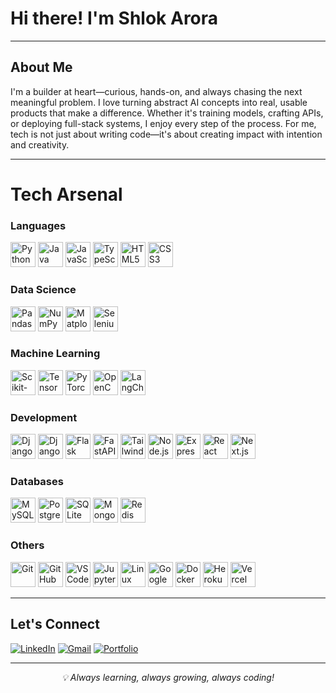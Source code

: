 # Hi there! I'm Shlok Arora
---

## About Me

I'm a builder at heart—curious, hands-on, and always chasing the next meaningful problem. I love turning abstract AI concepts into real, usable products that make a difference. Whether it's training models, crafting APIs, or deploying full-stack systems, I enjoy every step of the process. For me, tech is not just about writing code—it's about creating impact with intention and creativity.

---
# Tech Arsenal

### Languages
<p align="left">
  <img src="https://cdn.jsdelivr.net/gh/devicons/devicon@latest/icons/python/python-original.svg" alt="Python" width="40" height="40"/>
  <img src="https://cdn.jsdelivr.net/gh/devicons/devicon@latest/icons/java/java-original.svg" alt="Java" width="40" height="40"/>
  <img src="https://cdn.jsdelivr.net/gh/devicons/devicon@latest/icons/javascript/javascript-plain.svg" alt="JavaScript" width="40" height="40"/>
  <img src="https://cdn.jsdelivr.net/gh/devicons/devicon@latest/icons/typescript/typescript-plain.svg" alt="TypeScript" width="40" height="40"/>
  <img src="https://cdn.jsdelivr.net/gh/devicons/devicon@latest/icons/html5/html5-plain.svg" alt="HTML5" width="40" height="40"/>
  <img src="https://cdn.jsdelivr.net/gh/devicons/devicon@latest/icons/css3/css3-plain.svg" alt="CSS3" width="40" height="40"/>
</p>

### Data Science
<p align="left">
  <img src="https://cdn.jsdelivr.net/gh/devicons/devicon@latest/icons/pandas/pandas-original-wordmark.svg" alt="Pandas" width="40" height="40"/>
  <img src="https://cdn.jsdelivr.net/gh/devicons/devicon@latest/icons/numpy/numpy-original-wordmark.svg" alt="NumPy" width="40" height="40"/>
  <img src="https://cdn.jsdelivr.net/gh/devicons/devicon@latest/icons/matplotlib/matplotlib-original-wordmark.svg" alt="Matplotlib" width="40" height="40"/>
  <img src="https://cdn.jsdelivr.net/gh/devicons/devicon@latest/icons/selenium/selenium-original.svg" alt="Selenium" width="40" height="40"/>
</p>

### Machine Learning
<p align="left">
  <img src="https://cdn.jsdelivr.net/gh/devicons/devicon@latest/icons/scikitlearn/scikitlearn-original.svg" alt="Scikit-learn" width="40" height="40"/>
  <img src="https://cdn.jsdelivr.net/gh/devicons/devicon@latest/icons/tensorflow/tensorflow-original.svg" alt="TensorFlow" width="40" height="40"/>
  <img src="https://cdn.jsdelivr.net/gh/devicons/devicon@latest/icons/pytorch/pytorch-original.svg" alt="PyTorch" width="40" height="40"/>
  <img src="https://cdn.jsdelivr.net/gh/devicons/devicon@latest/icons/opencv/opencv-original-wordmark.svg" alt="OpenCV" width="40" height="40"/>
  <img src="https://cdn.analyticsvidhya.com/wp-content/uploads/2023/07/langchain3.png" alt="LangChain" width="40" height="40"/>
</p>

### Development
<p align="left">
  <img src="https://cdn.jsdelivr.net/gh/devicons/devicon@latest/icons/django/django-plain.svg" alt="Django" width="40" height="40"/>
  <img src="https://cdn.jsdelivr.net/gh/devicons/devicon@latest/icons/djangorest/djangorest-original.svg" alt="Django REST" width="40" height="40"/>
  <img src="https://cdn.jsdelivr.net/gh/devicons/devicon@latest/icons/flask/flask-original-wordmark.svg" alt="Flask" width="40" height="40"/>
  <img src="https://cdn.jsdelivr.net/gh/devicons/devicon@latest/icons/fastapi/fastapi-original-wordmark.svg" alt="FastAPI" width="40" height="40"/>
  <img src="https://cdn.jsdelivr.net/gh/devicons/devicon@latest/icons/tailwindcss/tailwindcss-original.svg" alt="TailwindCSS" width="40" height="40"/>
  <img src="https://cdn.jsdelivr.net/gh/devicons/devicon@latest/icons/nodejs/nodejs-original-wordmark.svg" alt="Node.js" width="40" height="40"/>
  <img src="https://cdn.jsdelivr.net/gh/devicons/devicon@latest/icons/express/express-original.svg" alt="Express.js" width="40" height="40"/>
  <img src="https://cdn.jsdelivr.net/gh/devicons/devicon@latest/icons/react/react-original.svg" alt="React" width="40" height="40"/>
  <img src="https://cdn.jsdelivr.net/gh/devicons/devicon@latest/icons/nextjs/nextjs-original.svg" alt="Next.js" width="40" height="40"/>
</p>

### Databases
<p align="left">
  <img src="https://cdn.jsdelivr.net/gh/devicons/devicon@latest/icons/mysql/mysql-original-wordmark.svg" alt="MySQL" width="40" height="40"/>
  <img src="https://cdn.jsdelivr.net/gh/devicons/devicon@latest/icons/postgresql/postgresql-original.svg" alt="PostgreSQL" width="40" height="40"/>
  <img src="https://cdn.jsdelivr.net/gh/devicons/devicon@latest/icons/sqlite/sqlite-original-wordmark.svg" alt="SQLite" width="40" height="40"/>
  <img src="https://cdn.jsdelivr.net/gh/devicons/devicon@latest/icons/mongodb/mongodb-original.svg" alt="MongoDB" width="40" height="40"/>
  <img src="https://cdn.jsdelivr.net/gh/devicons/devicon@latest/icons/redis/redis-original.svg" alt="Redis" width="40" height="40"/>
</p>

### Others
<p align="left">
  <img src="https://cdn.jsdelivr.net/gh/devicons/devicon@latest/icons/git/git-original.svg" alt="Git" width="40" height="40"/>
  <img src="https://cdn.jsdelivr.net/gh/devicons/devicon@latest/icons/github/github-original.svg" alt="GitHub" width="40" height="40"/>
  <img src="https://cdn.jsdelivr.net/gh/devicons/devicon@latest/icons/vscode/vscode-original.svg" alt="VS Code" width="40" height="40"/>
  <img src="https://cdn.jsdelivr.net/gh/devicons/devicon@latest/icons/jupyter/jupyter-original-wordmark.svg" alt="Jupyter" width="40" height="40"/>
  <img src="https://cdn.jsdelivr.net/gh/devicons/devicon@latest/icons/linux/linux-original.svg" alt="Linux" width="40" height="40"/>
  <img src="https://cdn.jsdelivr.net/gh/devicons/devicon@latest/icons/googlecloud/googlecloud-original-wordmark.svg" alt="Google Cloud" width="40" height="40"/>
  <img src="https://cdn.jsdelivr.net/gh/devicons/devicon@latest/icons/docker/docker-original.svg" alt="Docker" width="40" height="40"/>
  <img src="https://cdn.jsdelivr.net/gh/devicons/devicon@latest/icons/heroku/heroku-plain.svg" alt="Heroku" width="40" height="40"/>
  <img src="https://cdn.jsdelivr.net/gh/devicons/devicon@latest/icons/vercel/vercel-original-wordmark.svg" alt="Vercel" width="40" height="40"/>
</p>

---




</div>

## Let's Connect

[![LinkedIn](https://img.shields.io/badge/LinkedIn-%230077B5?style=for-the-badge&logo=linkedin&logoColor=white)](https://www.linkedin.com/in/shlok-arora-091250269/)
[![Gmail](https://img.shields.io/badge/Gmail-D14836?style=for-the-badge&logo=gmail&logoColor=white)](mailto:shlokarora2709@gmail.com)
[![Portfolio](https://img.shields.io/badge/Portfolio-000000?style=for-the-badge&logo=github&logoColor=white)](https://shlokarora2709.github.io)

---
<div align="center">
  <i>💡 Always learning, always growing, always coding!</i>
</div>
